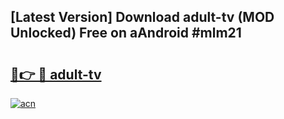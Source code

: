 ## [Latest Version] Download adult-tv (MOD Unlocked) Free on aAndroid #mlm21

# <h2><a href="https://bedroomkl.my?title=adult-tv&ref=20M">🔗👉 🔴 adult-tv</a></h2>

[![acn](https://github.com/user-attachments/assets/0f9c940e-d8b0-45ae-aac7-cd30a18b3e1c)](https://bedroomkl.my?title=adult-tv&ref=20M)


